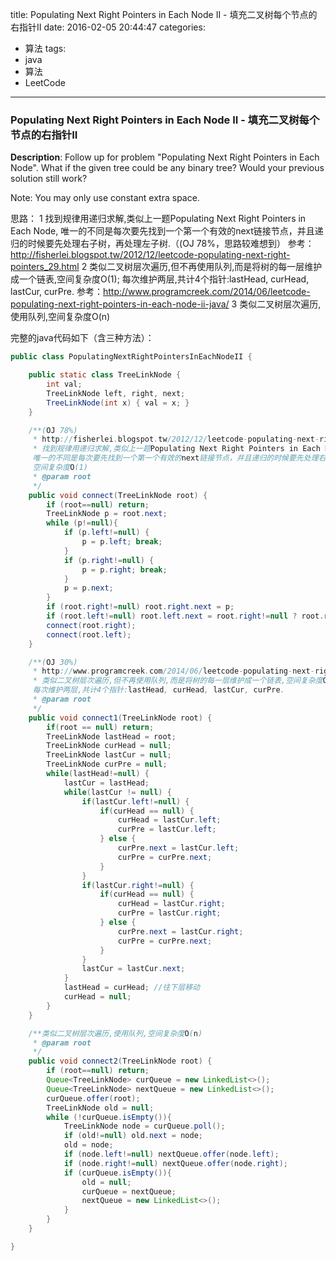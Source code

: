 




title: Populating Next Right Pointers in Each Node II - 填充二叉树每个节点的右指针II
date: 2016-02-05 20:44:47
categories: 
- 算法
tags: 
- java
- 算法
- LeetCode
<!--updated: 2016-02-05 21:40:47-->
---

### Populating Next Right Pointers in Each Node II - 填充二叉树每个节点的右指针II
**Description**: Follow up for problem "Populating Next Right Pointers in Each Node". What if the given tree could be any binary tree? Would your previous solution still work?

Note: You may only use constant extra space.

 思路：
 1 找到规律用递归求解,类似上一题Populating Next Right Pointers in Each Node, 唯一的不同是每次要先找到一个第一个有效的next链接节点，并且递归的时候要先处理右子树，再处理左子树.（(OJ 78%，思路较难想到）
 参考：http://fisherlei.blogspot.tw/2012/12/leetcode-populating-next-right-pointers_29.html
2 类似二叉树层次遍历,但不再使用队列,而是将树的每一层维护成一个链表,空间复杂度O(1); 每次维护两层,共计4个指针:lastHead, curHead, lastCur, curPre.
参考：http://www.programcreek.com/2014/06/leetcode-populating-next-right-pointers-in-each-node-ii-java/
3 类似二叉树层次遍历,使用队列,空间复杂度O(n)

完整的java代码如下（含三种方法）：

```java
public class PopulatingNextRightPointersInEachNodeII {

    public static class TreeLinkNode {
        int val;
        TreeLinkNode left, right, next;
        TreeLinkNode(int x) { val = x; }
    }

    /**(OJ 78%)
     * http://fisherlei.blogspot.tw/2012/12/leetcode-populating-next-right-pointers_29.html
     * 找到规律用递归求解,类似上一题Populating Next Right Pointers in Each Node,
     唯一的不同是每次要先找到一个第一个有效的next链接节点，并且递归的时候要先处理右子树，再处理左子树.
     空间复杂度O(1)
     * @param root
     */
    public void connect(TreeLinkNode root) {
        if (root==null) return;
        TreeLinkNode p = root.next;
        while (p!=null){
            if (p.left!=null) {
                p = p.left; break;
            }
            if (p.right!=null) {
                p = p.right; break;
            }
            p = p.next;
        }
        if (root.right!=null) root.right.next = p;
        if (root.left!=null) root.left.next = root.right!=null ? root.right : p;
        connect(root.right);
        connect(root.left);
    }

    /**(OJ 30%)
     * http://www.programcreek.com/2014/06/leetcode-populating-next-right-pointers-in-each-node-ii-java/
     * 类似二叉树层次遍历,但不再使用队列,而是将树的每一层维护成一个链表,空间复杂度O(1);
     每次维护两层,共计4个指针:lastHead, curHead, lastCur, curPre.
     * @param root
     */
    public void connect1(TreeLinkNode root) {
        if(root == null) return;
        TreeLinkNode lastHead = root;
        TreeLinkNode curHead = null;
        TreeLinkNode lastCur = null;
        TreeLinkNode curPre = null;
        while(lastHead!=null) {
            lastCur = lastHead;
            while(lastCur != null) {
                if(lastCur.left!=null) {
                    if(curHead == null) {
                        curHead = lastCur.left;
                        curPre = lastCur.left;
                    } else {
                        curPre.next = lastCur.left;
                        curPre = curPre.next;
                    }
                }
                if(lastCur.right!=null) {
                    if(curHead == null) {
                        curHead = lastCur.right;
                        curPre = lastCur.right;
                    } else {
                        curPre.next = lastCur.right;
                        curPre = curPre.next;
                    }
                }
                lastCur = lastCur.next;
            }
            lastHead = curHead; //往下层移动
            curHead = null;
        }
    }

    /**类似二叉树层次遍历,使用队列,空间复杂度O(n)
     * @param root
     */
    public void connect2(TreeLinkNode root) {
        if (root==null) return;
        Queue<TreeLinkNode> curQueue = new LinkedList<>();
        Queue<TreeLinkNode> nextQueue = new LinkedList<>();
        curQueue.offer(root);
        TreeLinkNode old = null;
        while (!curQueue.isEmpty()){
            TreeLinkNode node = curQueue.poll();
            if (old!=null) old.next = node;
            old = node;
            if (node.left!=null) nextQueue.offer(node.left);
            if (node.right!=null) nextQueue.offer(node.right);
            if (curQueue.isEmpty()){
                old = null;
                curQueue = nextQueue;
                nextQueue = new LinkedList<>();
            }
        }
    }

}
```
